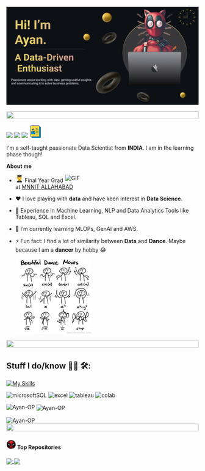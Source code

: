 ![Header](./assets/Make%20your%20README%20(1).png)

<img src="https://i.imgur.com/dBaSKWF.gif" height="20" width="100%">

[<img src="https://img.shields.io/badge/linkedin-%230077B5.svg?&style=for-the-badge&logo=linkedin&logoColor=white" />](https://www.linkedin.com/in/ayan-basak-491208222/) [<img src = "https://img.shields.io/badge/instagram-%23E4405F.svg?&style=for-the-badge&logo=instagram&logoColor=white">](https://www.instagram.com/anibasakchowdhury/) [<img src="https://img.shields.io/badge/gmail-%23EE0000.svg?&style=for-the-badge&logo=gmail&logoColor=white">](mailto:ayaanbasak@gmail.com)  [<img src = "https://github.com/Ayan-OP/Ayan-OP/blob/main/assets/curriculum_1736183.png" height="33" width="33">](https://drive.google.com/file/d/1y6DqEAReliE23o7JfCVKWp9U8PE7l50k/view?usp=drive_link)


<p>

I'm a self-taught passionate Data Scientist from **INDIA**. I am in the learning phase though!

**About me**

<img align="right" alt="GIF" src="https://github.com/abhishek-choudharys/blender-projects/blob/main/Plexus/plexus.gif" width="350"/>

- <img src="https://github.com/Ayan-OP/Ayan-OP/blob/main/assets/download%20(1).png" height="20" width="20"> Final Year Grad at [MNNIT ALLAHABAD](http://www.mnnit.ac.in/)

- ❤️ I love playing with **data** and have keen interest in **Data Science**.

- 🚀 Experience in Machine Learning, NLP and Data Analytics Tools like Tableau, SQL and Excel.

- 🌱 I’m currently learning MLOPs, GenAI and AWS.

- ⚡ Fun fact: I find a lot of similarity between **Data** and **Dance**. Maybe because I am a **dancer** by hobby 😂

  <img align="center" src="https://github.com/Ayan-OP/Ayan-OP/blob/main/assets/Beautiful-Dance-Moves.jpg" height="200" width="200">

<img src="https://i.imgur.com/dBaSKWF.gif" height="20" width="100%">
</p>

## Stuff I do/know 👨‍💻 🛠:

[![My Skills](https://skillicons.dev/icons?i=py,sklearn,opencv,regex,flask,anaconda,docker,fastapi,tensorflow,matlab,mysql,postgres,git,cpp,c)](https://skillicons.dev)

<img height="20" alt="microsoftSQL" src="https://img.shields.io/badge/Microsoft%20SQL%20Server-CC2927?style=for-the-badge&logo=microsoft%20sql%20server&logoColor=white">  <img height="20" alt="excel" src="https://img.shields.io/badge/Microsoft_Excel-217346?style=for-the-badge&logo=microsoft-excel&logoColor=white">  <img height="20" alt="tableau" src="https://img.shields.io/badge/Tableau-E97627?style=for-the-badge&logo=Tableau&logoColor=white">  <img height="20" alt="colab" src="https://img.shields.io/badge/Colab-F9AB00?style=for-the-badge&logo=googlecolab&color=525252">  




<img align="left" src="https://github-readme-stats.vercel.app/api/top-langs?username=Ayan-OP&show_icons=true&locale=en&layout=compact&theme=blue-green" alt="Ayan-OP" /></p>

<p>&nbsp;<img align="center" src="https://leetcode-stats-inky.vercel.app/?username=ayaanbasak" alt="Ayan-OP" /></p>

<p><img align="center" src="https://github-readme-streak-stats.herokuapp.com/?user=Ayan-OP&show_icons=True&theme=blue-green" alt="Ayan-OP" />

<!-- <img align="left" height="300" width="47%" alt="languages used" src="https://leetcode-stats-inky.vercel.app/?username=ayaanbasak"> 
<p>&nbsp;<img align="" height="280" width="50%" alt="languages used" src="https://github-readme-stats.vercel.app/api/top-langs/?username=Ayan-OP&theme=blue-green"></p>

<p><img align="center" height="300" width="60%" alt="languages used" src="https://github-readme-streak-stats.herokuapp.com/?user=Ayan-OP&theme=blue-green"/></p> -->


<img src="https://i.imgur.com/dBaSKWF.gif" height="20" width="100%">


<h4><img src="https://github.com/Ayan-OP/Ayan-OP/blob/main/assets/deadpool.png" height="25" width="25"> Top Repositories</h4>


<a href="https://github.com/Ayan-OP/DataScience_with_Naruto">
  <img align="center" src="https://github-readme-stats.vercel.app/api/pin/?username=Ayan-OP&repo=DataScience_with_Naruto&theme=blue-green" />
</a>
<a href="https://github.com/Ayan-OP/Tableau_HR_Data_Analysis">
  <img align="center" src="https://github-readme-stats.vercel.app/api/pin/?username=Ayan-OP&repo=Tableau_HR_Data_Analysis&theme=blue-green" />
</a>

<br />
<br />
